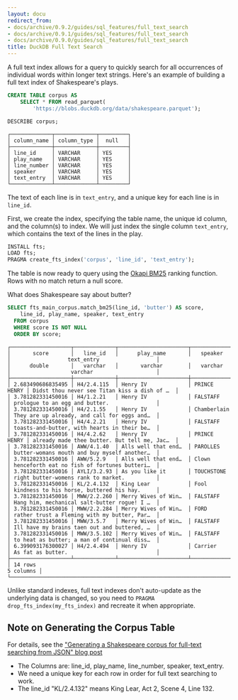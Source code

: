 ```yaml
---
layout: docu
redirect_from:
- docs/archive/0.9.2/guides/sql_features/full_text_search
- docs/archive/0.9.1/guides/sql_features/full_text_search
- docs/archive/0.9.0/guides/sql_features/full_text_search
title: DuckDB Full Text Search
---
```


A full text index allows for a query to quickly search for all occurrences of individual words within longer text strings.
Here's an example of building a full text index of Shakespeare's plays.

```sql
CREATE TABLE corpus AS
    SELECT * FROM read_parquet(
        'https://blobs.duckdb.org/data/shakespeare.parquet');
```

```sql
DESCRIBE corpus;
```

```text
┌─────────────┬─────────────┬─────────┐
│ column_name │ column_type │  null   │
├─────────────┼─────────────┼─────────┤
│ line_id     │ VARCHAR     │ YES     │
│ play_name   │ VARCHAR     │ YES     │
│ line_number │ VARCHAR     │ YES     │
│ speaker     │ VARCHAR     │ YES     │
│ text_entry  │ VARCHAR     │ YES     │
└─────────────┴─────────────┴─────────┘
```

The text of each line is in `text_entry`, and a unique key for each line is in `line_id`.

First, we create the index, specifying the table name, the unique id column, and the column(s) to index. We will just index the single column `text_entry`, which contains the text of the lines in the play.

```sql
INSTALL fts;
LOAD fts;
PRAGMA create_fts_index('corpus', 'line_id', 'text_entry');
```

The table is now ready to query using the [Okapi BM25](https://en.wikipedia.org/wiki/Okapi_BM25) ranking function.  Rows with no match return a null score.

What does Shakespeare say about butter?

```sql
SELECT fts_main_corpus.match_bm25(line_id, 'butter') AS score,
    line_id, play_name, speaker, text_entry
  FROM corpus
  WHERE score IS NOT NULL
  ORDER BY score;
```

```text
┌───────────────────┬─────────────┬──────────────────────┬──────────────┬──────────────────────────────────────────────┐
│       score       │   line_id   │      play_name       │   speaker    │                  text_entry                  │
│      double       │   varchar   │       varchar        │   varchar    │                   varchar                    │
├───────────────────┼─────────────┼──────────────────────┼──────────────┼──────────────────────────────────────────────┤
│ 2.683490686835495 │ H4/2.4.115  │ Henry IV             │ PRINCE HENRY │ Didst thou never see Titan kiss a dish of …  │
│ 3.781282331450016 │ H4/1.2.21   │ Henry IV             │ FALSTAFF     │ prologue to an egg and butter.               │
│ 3.781282331450016 │ H4/2.1.55   │ Henry IV             │ Chamberlain  │ They are up already, and call for eggs and…  │
│ 3.781282331450016 │ H4/4.2.21   │ Henry IV             │ FALSTAFF     │ toasts-and-butter, with hearts in their be…  │
│ 3.781282331450016 │ H4/4.2.62   │ Henry IV             │ PRINCE HENRY │ already made thee butter. But tell me, Jac…  │
│ 3.781282331450016 │ AWW/4.1.40  │ Alls well that end…  │ PAROLLES     │ butter-womans mouth and buy myself another…  │
│ 3.781282331450016 │ AWW/5.2.9   │ Alls well that end…  │ Clown        │ henceforth eat no fish of fortunes butteri…  │
│ 3.781282331450016 │ AYLI/3.2.93 │ As you like it       │ TOUCHSTONE   │ right butter-womens rank to market.          │
│ 3.781282331450016 │ KL/2.4.132  │ King Lear            │ Fool         │ kindness to his horse, buttered his hay.     │
│ 3.781282331450016 │ MWW/2.2.260 │ Merry Wives of Win…  │ FALSTAFF     │ Hang him, mechanical salt-butter rogue! I …  │
│ 3.781282331450016 │ MWW/2.2.284 │ Merry Wives of Win…  │ FORD         │ rather trust a Fleming with my butter, Par…  │
│ 3.781282331450016 │ MWW/3.5.7   │ Merry Wives of Win…  │ FALSTAFF     │ Ill have my brains taen out and buttered, …  │
│ 3.781282331450016 │ MWW/3.5.102 │ Merry Wives of Win…  │ FALSTAFF     │ to heat as butter; a man of continual diss…  │
│ 6.399093176300027 │ H4/2.4.494  │ Henry IV             │ Carrier      │ As fat as butter.                            │
├───────────────────┴─────────────┴──────────────────────┴──────────────┴──────────────────────────────────────────────┤
│ 14 rows                                                                                                    5 columns │
└──────────────────────────────────────────────────────────────────────────────────────────────────────────────────────┘
```

Unlike standard indexes, full text indexes don't auto-update as the underlying data is changed, so you need to `PRAGMA drop_fts_index(my_fts_index)` and recreate it when appropriate.

## Note on Generating the Corpus Table

For details, see the ["Generating a Shakespeare corpus for full-text searching from JSON" blog post](https://duckdb.blogspot.com/2023/04/generating-shakespeare-corpus-for-full.html)
* The Columns are:  line_id, play_name, line_number, speaker, text_entry.
* We need a unique key for each row in order for full text searching to work.
* The line_id "KL/2.4.132" means King Lear, Act 2, Scene 4, Line 132.